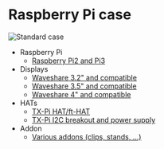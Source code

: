 # Raspberry Pi case

![Standard case](../images/tx-pi-cases.jpg)

  - Raspberry Pi
    - [Raspberry Pi2 and Pi3](pi/pi2_pi3/)
  - Displays
    - [Waveshare 3.2" and compatible](displays/3.2inch)
    - [Waveshare 3.5" and compatible](displays/3.5inch)
    - [Waveshare 4" and compatible](displays/4inch)
  - HATs
    - [TX-Pi HAT/ft-HAT](hat)
    - [TX-Pi I2C breakout and power supply](i2c_pwr)
  - Addon
    - [Various addons (clips, stands, ...)](addon)

